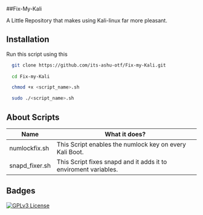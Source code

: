 ##Fix-My-Kali                                                          


A Little Repository that makes using Kali-linux far more pleasant.

## Installation

Run this script using this

```bash
  git clone https://github.com/its-ashu-otf/Fix-my-Kali.git
  
  cd Fix-my-Kali

  chmod +x <script_name>.sh

  sudo ./<script_name>.sh
```

## About Scripts

| Name            | What it does?                                                              |
| ----------------- | ------------------------------------------------------------------ |
| numlockfix.sh | This Script enables the numlock key on every Kali Boot. | 
| snapd_fixer.sh| This Script fixes snapd and it adds it to enviroment variables.  |

## Badges

[![GPLv3 License](https://img.shields.io/badge/License-GPL%20v3-yellow.svg)](https://opensource.org/licenses/)
